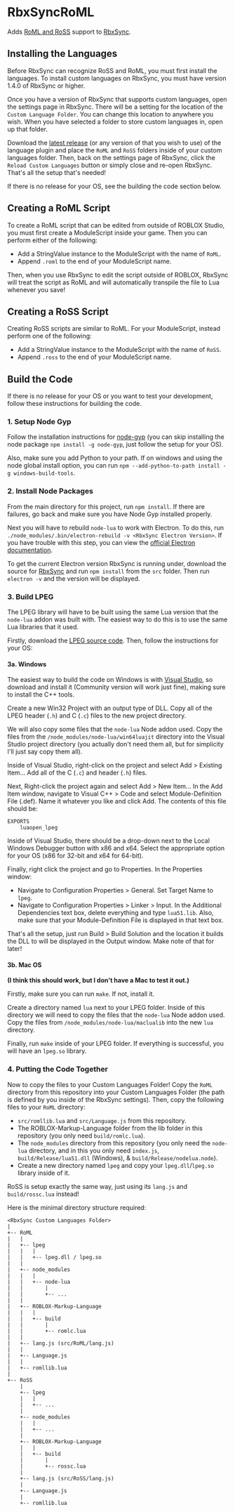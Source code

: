 # RbxSyncRoML
Adds [RoML and RoSS](https://github.com/TBSHRichard/ROBLOX-Markup-Language) support to
[RbxSync](https://github.com/evaera/RbxSync).

## Installing the Languages

Before RbxSync can recognize RoSS and RoML, you must first install the languages. To install custom languages on
RbxSync, you must have version 1.4.0 of RbxSync or higher.

Once you have a version of RbxSync that supports custom languages, open the settings page in RbxSync. There will be a
setting for the location of the `Custom Language Folder`. You can change this location to anywhere you wish. When you
have selected a folder to store custom languages in, open up that folder.

Download the [latest release](https://github.com/TBSHRichard/RbxSyncRoML/releases) (or any version of that you wish to
use) of the language plugin and place the `RoML` and `RoSS` folders inside of your custom languages folder. Then, back
on the settings page of RbxSync, click the `Reload Custom Languages` button or simply close and re-open RbxSync. That's
all the setup that's needed!

If there is no release for your OS, see the building the code section below.

## Creating a RoML Script

To create a RoML script that can be edited from outside of ROBLOX Studio, you must first create a ModuleScript inside
your game. Then you can perform either of the following:

 * Add a StringValue instance to the ModuleScript with the name of `RoML`.
 * Append `.roml` to the end of your ModuleScript name.

Then, when you use RbxSync to edit the script outside of ROBLOX, RbxSync will treat the script as RoML and will
automatically transpile the file to  Lua whenever you save!

## Creating a RoSS Script

Creating RoSS scripts are similar to RoML. For your ModuleScript, instead perform one of the following:

 * Add a StringValue instance to the ModuleScript with the name of `RoSS`.
 * Append `.ross` to the end of your ModuleScript name.

## Build the Code

If there is no release for your OS or you want to test your development, follow these instructions for building the
code.

### 1. Setup Node Gyp

Follow the installation instructions for [node-gyp](https://github.com/nodejs/node-gyp) (you can skip installing the
node package `npm install -g node-gyp`, just follow the setup for your OS).

Also, make sure you add Python to your path. If on windows and using the node global install option, you can run
`npm --add-python-to-path install -g windows-build-tools`.

### 2. Install Node Packages

From the main directory for this project, run `npm install`. If there are failures, go back and make sure you have Node
Gyp installed properly.

Next you will have to rebuild `node-lua` to work with Electron. To do this, run
`./node_modules/.bin/electron-rebuild -v <RbxSync Electron Version>`. If you have trouble with this step, you
can view the [official Electron documentation](https://github.com/electron/electron/blob/master/docs/tutorial/using-native-node-modules.md).

To get the current Electron version RbxSync is running under, download the source for
[RbxSync](https://github.com/evaera/RbxSync) and run `npm install` from the `src` folder. Then run `electron -v` and
the version will be displayed.

### 3. Build LPEG

The LPEG library will have to be built using the same Lua version that the `node-lua` addon was built with. The easiest
way to do this is to use the same Lua libraries that it used.

Firstly, download the [LPEG source code](http://www.inf.puc-rio.br/~roberto/lpeg/). Then, follow the instructions for
your OS:

#### 3a. Windows

The easiest way to build the code on Windows is with [Visual Studio](https://www.visualstudio.com/), so download and
install it (Community version will work just fine), making sure to install the C++ tools.

Create a new Win32 Project with an output type of DLL. Copy all of the LPEG header (`.h`) and C (`.c`) files to the new
project directory.

We will also copy some files that the `node-lua` Node addon used. Copy the files from the
`/node_modules/node-lua/win64luajit` directory into the Visual Studio project directory (you actually don't need them
all, but for simplicity I'll just say copy them all).

Inside of Visual Studio, right-click on the project and select Add > Existing Item... Add all of the C (`.c`) and
header (`.h`) files.

Next, Right-click the project again and select Add > New Item... In the Add Item window, navigate to Visual C++ >
Code and select Module-Definition File (.def). Name it whatever you like and click Add. The contents of this file should
be:

```
EXPORTS
	luaopen_lpeg
```

Inside of Visual Studio, there should be a drop-down next to the Local Windows Debugger button with x86 and x64. Select
the appropriate option for your OS (x86 for 32-bit and x64 for 64-bit).

Finally, right click the project and go to Properties. In the Properties window:

 * Navigate to Configuration Properties > General. Set Target Name to `lpeg`.
 * Navigate to Configuration Properties > Linker > Input. In the Additional Dependencies text box, delete everything
   and type `lua51.lib`. Also, make sure that your Module-Definition File is displayed in that text box.

That's all the setup, just run Build > Build Solution and the location it builds the DLL to will be displayed in the
Output window. Make note of that for later!

#### 3b. Mac OS

**(I think this should work, but I don't have a Mac to test it out.)**

Firstly, make sure you can run `make`. If not, install it.

Create a directory named `lua` next to your LPEG folder. Inside of this directory we will need to copy the files that
the `node-lua` Node addon used. Copy the files from `/node_modules/node-lua/maclualib` into the new `lua` directory.

Finally, run `make` inside of your LPEG folder. If everything is successful, you will have an `lpeg.so` library.

### 4. Putting the Code Together

Now to copy the files to your Custom Languages Folder! Copy the `RoML` directory from this repository into your
Custom Languages Folder (the path is defined by you inside of the RbxSync settings). Then, copy the following files to
your `RoML` directory:

 * `src/romllib.lua` and `src/Language.js` from this repository.
 * The ROBLOX-Markup-Language folder from the lib folder in this repository (you only need `build/romlc.lua`).
 * The `node_modules` directory from this repository (you only need the `node-lua` directory, and in this you only
   need `index.js`, `build/Release/lua51.dll` (Windows), & `build/Release/nodelua.node`).
 * Create a new directory named `lpeg` and copy your `lpeg.dll`/`lpeg.so` library inside of it.

RoSS is setup exactly the same way, just using its `lang.js` and `build/rossc.lua` instead!

Here is the minimal directory structure required:

```
<RbxSync Custom Languages Folder>
|
+-- RoML
|   |
|   +-- lpeg
|   |   |
|   |   +-- lpeg.dll / lpeg.so
|   |
|   +-- node_modules
|   |   |
|   |   +-- node-lua
|   |       |
|   |       +-- ...
|   |
|   +-- ROBLOX-Markup-Language
|   |   |
|   |   +-- build
|   |       |
|   |       +-- romlc.lua
|   |
|   +-- lang.js (src/RoML/lang.js)
|   |
|   +-- Language.js
|   |
|   +-- romllib.lua
|
+-- RoSS
    |
    +-- lpeg
    |   |
    |   +-- ...
    |
    +-- node_modules
    |   |
    |   +-- ...
    |
    +-- ROBLOX-Markup-Language
    |   |
    |   +-- build
    |       |
    |       +-- rossc.lua
    |
    +-- lang.js (src/RoSS/lang.js)
    |
    +-- Language.js
    |
    +-- romllib.lua
```
